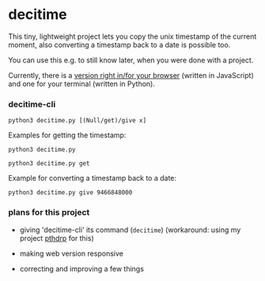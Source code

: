 # decitime

This tiny, lightweight project lets you copy the unix timestamp of the current moment, also converting a timestamp back to a date is possible too.


You can use this e.g. to still know later, when you were done with a project.

Currently, there is a [version right in/for your browser](https://lymnyx.github.io/decitime/) (written in JavaScript) and one for your terminal (written in Python).


### decitime-cli
`python3 decitime.py [(Null/get)/give x]`


Examples for getting the timestamp:

`python3 decitime.py`

`python3 decitime.py get`

Example for converting a timestamp back to a date:

`python3 decitime.py give 9466848000`


### plans for this project

- giving 'decitime-cli' its command (`decitime`) (workaround: using my project [pthdrp](https://github.com/lymnyx/pthdrp) for this)

- making web version responsive

- correcting and improving a few things
